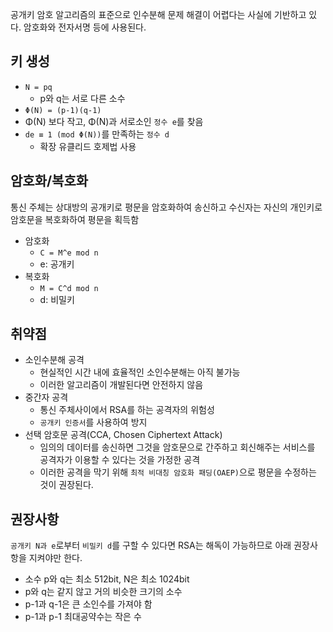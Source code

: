 공개키 암호 알고리즘의 표준으로 인수분해 문제 해결이 어렵다는 사실에 기반하고 있다. 암호화와 전자서명 등에 사용된다.


키 생성
---

- `N = pq`
  - p와 q는 서로 다른 소수
- `Φ(N) = (p-1)(q-1)`
- Φ(N) 보다 작고, Φ(N)과 서로소인 `정수 e`를 찾음
- `de ≡ 1 (mod Φ(N))`를 만족하는 `정수 d`
  - 확장 유클리드 호제법 사용

암호화/복호화
---

통신 주체는 상대방의 공개키로 평문을 암호화하여 송신하고 수신자는 자신의 개인키로 암호문을 복호화하여 평문을 획득함

- 암호화
  - `C = M^e mod n`
  - e: 공개키
- 복호화
  - `M = C^d mod n`
  - d: 비밀키

취약점
---

- 소인수분해 공격
  - 현실적인 시간 내에 효율적인 소인수분해는 아직 불가능
  - 이러한 알고리즘이 개발된다면 안전하지 않음
- 중간자 공격
  - 통신 주체사이에서 RSA를 하는 공격자의 위험성
  - `공개키 인증서`를 사용하여 방지
- 선택 암호문 공격(CCA, Chosen Ciphertext Attack)
  - 임의의 데이터를 송신하면 그것을 암호문으로 간주하고 회신해주는 서비스를 공격자가 이용할 수 있다는 것을 가정한 공격
  - 이러한 공격을 막기 위해 `최적 비대칭 암호화 패딩(OAEP)`으로 평문을 수정하는 것이 권장된다.

권장사항
---

`공개키 N과 e`로부터 `비밀키 d`를 구할 수 있다면 RSA는 해독이 가능하므로 아래 권장사항을 지켜야만 한다.

- 소수 p와 q는 최소 512bit, N은 최소 1024bit
- p와 q는 같지 않고 거의 비슷한 크기의 소수
- p-1과 q-1은 큰 소인수를 가져야 함
- p-1과 p-1 최대공약수는 작은 수
